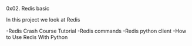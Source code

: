 0x02. Redis basic

In this project we look at Redis

-Redis Crash Course Tutorial
-Redis commands
-Redis python client
-How to Use Redis With Python

